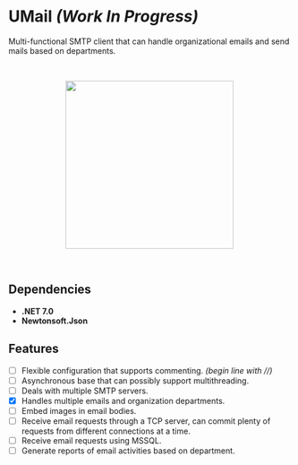 # UMail  _(Work In Progress)_

Multi-functional SMTP client that can handle organizational emails and send mails based on departments.

<br>
<p align="center">
  <img src="https://cdn-icons-png.flaticon.com/512/5578/5578703.png" height="300">
</p>
<br>

## Dependencies
- **.NET 7.0**
- **Newtonsoft.Json**

## Features
- [ ] Flexible configuration that supports commenting. _(begin line with //)_
- [ ] Asynchronous base that can possibly support multithreading.
- [ ] Deals with multiple SMTP servers.
- [x] Handles multiple emails and organization departments.
- [ ] Embed images in email bodies.
- [ ] Receive email requests through a TCP server, can commit plenty of requests from different connections at a time.
- [ ] Receive email requests using MSSQL.
- [ ] Generate reports of email activities based on department.
